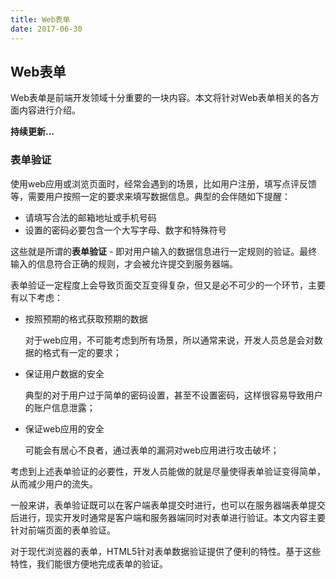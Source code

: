 ```yaml
---
title: Web表单
date: 2017-06-30
---
```


<!-- 为了更方便归档，请先完善以上信息，正文贴下面 -->
<!--
注意点：
0. 文章中的资源（主要是图片）引用请使用 HTTPS
1. 文章末可以加上自己的署名，如： by [Kaola](http://www.kaola.com)
2. 最好不要用 NOS 图床，感觉加防盗链是迟早的事
3. 文章会定期归档到 https://blog.kaolafed.com/
-->

## Web表单

Web表单是前端开发领域十分重要的一块内容。本文将针对Web表单相关的各方面内容进行介绍。

**持续更新...**

### 表单验证

使用web应用或浏览页面时，经常会遇到的场景，比如用户注册，填写点评反馈等，需要用户按照一定的要求来填写数据信息。典型的会伴随如下提醒：

- 请填写合法的邮箱地址或手机号码
- 设置的密码必要包含一个大写字母、数字和特殊符号

这些就是所谓的**表单验证** - 即对用户输入的数据信息进行一定规则的验证。最终输入的信息符合正确的规则，才会被允许提交到服务器端。

表单验证一定程度上会导致页面交互变得复杂，但又是必不可少的一个环节，主要有以下考虑：

- 按照预期的格式获取预期的数据

  对于web应用，不可能考虑到所有场景，所以通常来说，开发人员总是会对数据的格式有一定的要求；
  
- 保证用户数据的安全

  典型的对于用户过于简单的密码设置，甚至不设置密码，这样很容易导致用户的账户信息泄露；

- 保证web应用的安全

  可能会有居心不良者，通过表单的漏洞对web应用进行攻击破坏；

考虑到上述表单验证的必要性，开发人员能做的就是尽量使得表单验证变得简单，从而减少用户的流失。

一般来讲，表单验证既可以在客户端表单提交时进行，也可以在服务器端表单提交后进行，现实开发时通常是客户端和服务器端同时对表单进行验证。本文内容主要针对前端页面的表单验证。

对于现代浏览器的表单，HTML5针对表单数据验证提供了便利的特性。基于这些特性，我们能很方便地完成表单的验证。


